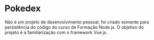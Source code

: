 # Pokedex
Não é um projeto de desenvolvimento pessoal, foi criado somente para persistência do código do curso de Formação Node.js. O objetivo do projeto é a familiarização com o framework Vue.js.
